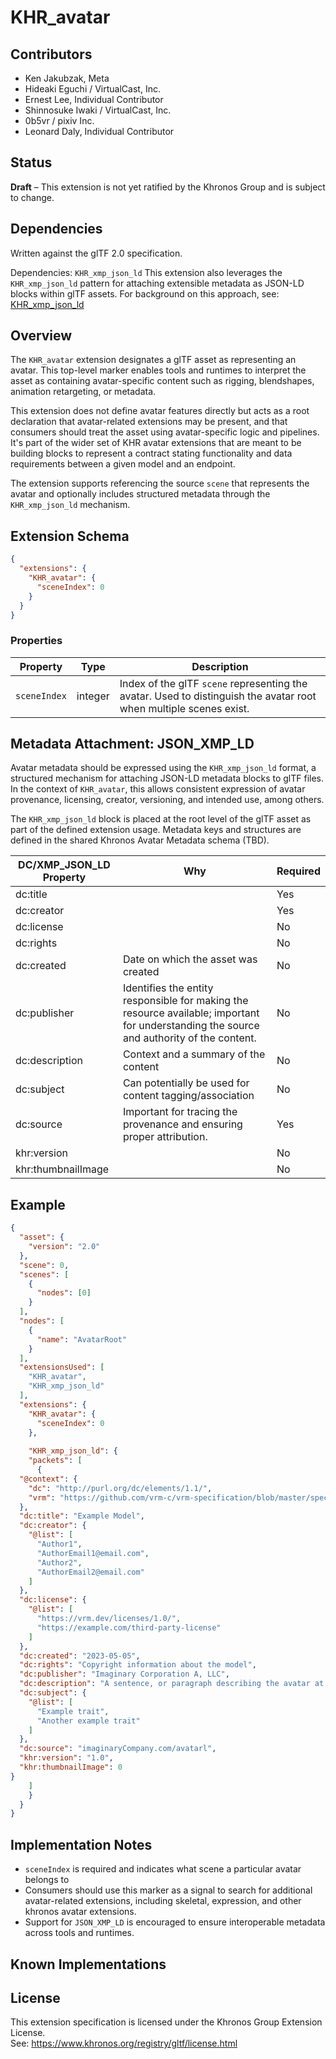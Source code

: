 # KHR_avatar

## Contributors

- Ken Jakubzak, Meta
- Hideaki Eguchi / VirtualCast, Inc.
- Ernest Lee, Individual Contributor
- Shinnosuke Iwaki / VirtualCast, Inc.
- 0b5vr / pixiv Inc.
- Leonard Daly, Individual Contributor

## Status

**Draft** – This extension is not yet ratified by the Khronos Group and is subject to change.

## Dependencies

Written against the glTF 2.0 specification.

Dependencies: `KHR_xmp_json_ld`
This extension also leverages the `KHR_xmp_json_ld` pattern for attaching extensible metadata as JSON-LD blocks within glTF assets. For background on this approach, see:  
[KHR_xmp_json_ld](https://github.com/KhronosGroup/glTF/tree/main/extensions/2.0/Khronos/KHR_xmp_json_ld)

## Overview

The `KHR_avatar` extension designates a glTF asset as representing an avatar. This top-level marker enables tools and runtimes to interpret the asset as containing avatar-specific content such as rigging, blendshapes, animation retargeting, or metadata.

This extension does not define avatar features directly but acts as a root declaration that avatar-related extensions may be present, and that consumers should treat the asset using avatar-specific logic and pipelines. It's part of the wider set of KHR avatar extensions that are meant to be building blocks to represent a contract stating functionality and data requirements between a given model and an endpoint.

The extension supports referencing the source `scene` that represents the avatar and optionally includes structured metadata through the `KHR_xmp_json_ld` mechanism.

## Extension Schema

```json
{
  "extensions": {
    "KHR_avatar": {
      "sceneIndex": 0
    }
  }
}
```

### Properties

| Property     | Type    | Description                                                                 |
|--------------|---------|-----------------------------------------------------------------------------|
| `sceneIndex` | integer | Index of the glTF `scene` representing the avatar. Used to distinguish the avatar root when multiple scenes exist. |

## Metadata Attachment: JSON_XMP_LD

Avatar metadata should be expressed using the `KHR_xmp_json_ld` format, a structured mechanism for attaching JSON-LD metadata blocks to glTF files. In the context of `KHR_avatar`, this allows consistent expression of avatar provenance, licensing, creator, versioning, and intended use, among others.

The `KHR_xmp_json_ld` block is placed at the root level of the glTF asset as part of the defined extension usage. Metadata keys and structures are defined in the shared Khronos Avatar Metadata schema (TBD).

| DC/XMP_JSON_LD Property | Why                                                                          | Required |
|-------------------------|------------------------------------------------------------------------------|----------|
| dc:title                |                                                                              | Yes      |
| dc:creator              |                                                                              | Yes      |
| dc:license              |                                                                              | No       |
| dc:rights               |                                                                              | No       |
| dc:created              | Date on which the asset was created                                          | No       |
| dc:publisher            | Identifies the entity responsible for making the resource available; important for understanding the source and authority of the content. | No       |
| dc:description          | Context and a summary of the content                                         | No       |
| dc:subject              | Can potentially be used for content tagging/association                      | No       |
| dc:source               | Important for tracing the provenance and ensuring proper attribution.        | Yes      |
| khr:version             |                                                                              | No       |
| khr:thumbnailImage      |                                                                              | No       |

## Example

```json
{
  "asset": {
    "version": "2.0"
  },
  "scene": 0,
  "scenes": [
    {
      "nodes": [0]
    }
  ],
  "nodes": [
    {
      "name": "AvatarRoot"
    }
  ],
  "extensionsUsed": [
    "KHR_avatar",
    "KHR_xmp_json_ld"
  ],
  "extensions": {
    "KHR_avatar": {
      "sceneIndex": 0
    },
    
    "KHR_xmp_json_ld": {
    "packets": [
      {
  "@context": {
    "dc": "http://purl.org/dc/elements/1.1/",
    "vrm": "https://github.com/vrm-c/vrm-specification/blob/master/specification/VRMC_vrm-1.0/meta.md"
  },
  "dc:title": "Example Model",
  "dc:creator": {
    "@list": [
      "Author1",
      "AuthorEmail1@email.com",
      "Author2",
      "AuthorEmail2@email.com"
    ]
  },
  "dc:license": {
    "@list": [
      "https://vrm.dev/licenses/1.0/",
      "https://example.com/third-party-license"
    ]
  },
  "dc:created": "2023-05-05",
  "dc:rights": "Copyright information about the model",
  "dc:publisher": "Imaginary Corporation A, LLC",
  "dc:description": "A sentence, or paragraph describing the avatar at hand",
  "dc:subject": {
    "@list": [
      "Example trait",
      "Another example trait"
    ]
  },
  "dc:source": "imaginaryCompany.com/avatarl",
  "khr:version": "1.0",
  "khr:thumbnailImage": 0
}
    ]
    }
  }
}
```

## Implementation Notes

- `sceneIndex` is required and indicates what scene a particular avatar belongs to
- Consumers should use this marker as a signal to search for additional avatar-related extensions, including skeletal, expression, and other khronos avatar extensions.
- Support for `JSON_XMP_LD` is encouraged to ensure interoperable metadata across tools and runtimes.

## Known Implementations


## License

This extension specification is licensed under the Khronos Group Extension License.  
See: https://www.khronos.org/registry/gltf/license.html
